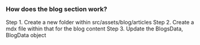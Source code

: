 ### How does the blog section work?

Step 1. Create a new folder within src/assets/blog/articles
Step 2. Create a mdx file within that for the blog content
Step 3. Update the BlogsData, BlogData object
